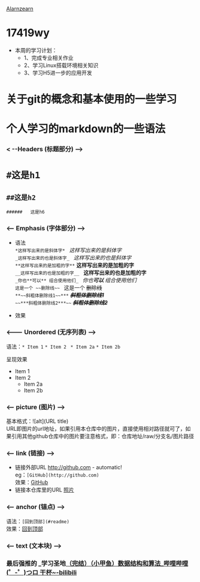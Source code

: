 [Alarnzearn](https://github.com/Alarnearn) 
# 17419wy
* 本周的学习计划：
   * 1、完成专业相关作业
   * 2、学习Linux搭载环境相关知识
   * 3、学习H5进一步的应用开发
 
# 关于git的概念和基本使用的一些学习
              
# 个人学习的markdown的一些语法 
### < --Headers (标题部分) -->
#   ``#这是h1``  
  ##   ``##这是h2 ``  
    ######   这是h6 

### <-- Emphasis (字体部分) -->
* 语法                                            
 ```*这样写出来的是斜体字* ```                   *这样写出来的是斜体字*      
```_这样写出来的也是斜体字_ ```                  _这样写出来的也是斜体字_     
``**这样写出来的是加粗的字**``                   **这样写出来的是加粗的字**      
``__这样写出来的也是加粗的字__ ``                __这样写出来的也是加粗的字__  
``_你也**可以** 组合使用他们_ ``                 _你也**可以** 组合使用他们_      
``这是一个 ~~删除线~~ ``                        这是一个 ~~删除线~~      
``**~~斜粗体删除线1~~***`` 	                    ***~~斜粗体删除线1~~***	  
``~~***斜粗体删除线2***~~``                     ~~***斜粗体删除线2***~~

* 效果

          
### <--- Unordered (无序列表) -->
语法：``* Item 1``
 ``* Item 2``
   `` * Item 2a``
    ``* Item 2b``
    
呈现效果
* Item 1
* Item 2
  * Item 2a
  * Item 2b

### <-- picture (图片) -->
基本格式：![alt](URL title)
<br>URL即图片的url地址，如果引用本仓库中的图片，直接使用相对路径就可了，如果引用其他github仓库中的图片要注意格式，即：仓库地址/raw/分支名/图片路径

### <-- link (链接) -->
* 链接外部URL  http://github.com - automatic!   
   eg：```[GitHub](http://github.com)```  <br>效果：[GitHub](http://github.com)
* 链接本仓库里的URL  [照片](./照片)

### <-- anchor (锚点) -->
语法：```[回到顶部](#readme)```	     
效果：[回到顶部](#readme)	

### <-- text (文本块) -->


### 最后强推的  _学习圣地[（完结）（小甲鱼）数据结构和算法_哔哩哔哩 (゜-゜)つロ 干杯~-bilibili  ](https://www.bilibili.com/video/av2975983)
